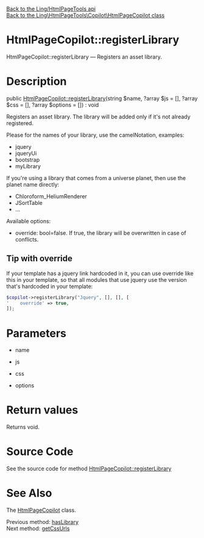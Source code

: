 [Back to the Ling/HtmlPageTools api](https://github.com/lingtalfi/HtmlPageTools/blob/master/doc/api/Ling/HtmlPageTools.md)<br>
[Back to the Ling\HtmlPageTools\Copilot\HtmlPageCopilot class](https://github.com/lingtalfi/HtmlPageTools/blob/master/doc/api/Ling/HtmlPageTools/Copilot/HtmlPageCopilot.md)


HtmlPageCopilot::registerLibrary
================



HtmlPageCopilot::registerLibrary — Registers an asset library.




Description
================


public [HtmlPageCopilot::registerLibrary](https://github.com/lingtalfi/HtmlPageTools/blob/master/doc/api/Ling/HtmlPageTools/Copilot/HtmlPageCopilot/registerLibrary.md)(string $name, ?array $js = [], ?array $css = [], ?array $options = []) : void




Registers an asset library.
The library will be added only if it's not already registered.

Please for the names of your library, use the camelNotation, examples:

- jquery
- jqueryUi
- bootstrap
- myLibrary

If you're using a library that comes from a universe planet, then use the planet name directly:

- Chloroform_HeliumRenderer
- JSortTable
- ...



Available options:
- override: bool=false.
     If true, the library will be overwritten in case of conflicts.


Tip with override
--------
If your template has a jquery link hardcoded in it, you can use override like this in your template,
so that all modules that use jquery use the version that's hardcoded in your template:

```php
$copilot->registerLibrary("Jquery", [], [], [
'    override' => true,
]);
```




Parameters
================


- name

    

- js

    

- css

    

- options

    


Return values
================

Returns void.








Source Code
===========
See the source code for method [HtmlPageCopilot::registerLibrary](https://github.com/lingtalfi/HtmlPageTools/blob/master/Copilot/HtmlPageCopilot.php#L264-L279)


See Also
================

The [HtmlPageCopilot](https://github.com/lingtalfi/HtmlPageTools/blob/master/doc/api/Ling/HtmlPageTools/Copilot/HtmlPageCopilot.md) class.

Previous method: [hasLibrary](https://github.com/lingtalfi/HtmlPageTools/blob/master/doc/api/Ling/HtmlPageTools/Copilot/HtmlPageCopilot/hasLibrary.md)<br>Next method: [getCssUrls](https://github.com/lingtalfi/HtmlPageTools/blob/master/doc/api/Ling/HtmlPageTools/Copilot/HtmlPageCopilot/getCssUrls.md)<br>


